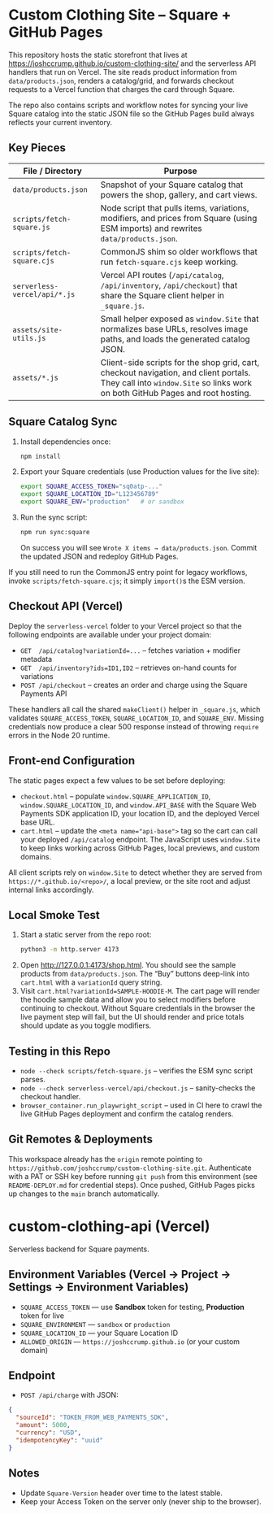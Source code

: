 # Custom Clothing Site – Square + GitHub Pages

This repository hosts the static storefront that lives at
<https://joshccrump.github.io/custom-clothing-site/> and the serverless API
handlers that run on Vercel. The site reads product information from
`data/products.json`, renders a catalog/grid, and forwards checkout requests to
a Vercel function that charges the card through Square.

The repo also contains scripts and workflow notes for syncing your live Square
catalog into the static JSON file so the GitHub Pages build always reflects your
current inventory.

## Key Pieces

| File / Directory | Purpose |
| --- | --- |
| `data/products.json` | Snapshot of your Square catalog that powers the shop, gallery, and cart views. |
| `scripts/fetch-square.js` | Node script that pulls items, variations, modifiers, and prices from Square (using ESM imports) and rewrites `data/products.json`. |
| `scripts/fetch-square.cjs` | CommonJS shim so older workflows that run `fetch-square.cjs` keep working. |
| `serverless-vercel/api/*.js` | Vercel API routes (`/api/catalog`, `/api/inventory`, `/api/checkout`) that share the Square client helper in `_square.js`. |
| `assets/site-utils.js` | Small helper exposed as `window.Site` that normalizes base URLs, resolves image paths, and loads the generated catalog JSON. |
| `assets/*.js` | Client-side scripts for the shop grid, cart, checkout navigation, and client portals. They call into `window.Site` so links work on both GitHub Pages and root hosting. |

## Square Catalog Sync

1. Install dependencies once:
   ```bash
   npm install
   ```
2. Export your Square credentials (use Production values for the live site):
   ```bash
   export SQUARE_ACCESS_TOKEN="sq0atp-..."
   export SQUARE_LOCATION_ID="L123456789"
   export SQUARE_ENV="production"   # or sandbox
   ```
3. Run the sync script:
   ```bash
   npm run sync:square
   ```
   On success you will see `Wrote X items → data/products.json`. Commit the
   updated JSON and redeploy GitHub Pages.

If you still need to run the CommonJS entry point for legacy workflows, invoke
`scripts/fetch-square.cjs`; it simply `import()`s the ESM version.

## Checkout API (Vercel)

Deploy the `serverless-vercel` folder to your Vercel project so that the
following endpoints are available under your project domain:

- `GET  /api/catalog?variationId=...` – fetches variation + modifier metadata
- `GET  /api/inventory?ids=ID1,ID2` – retrieves on-hand counts for variations
- `POST /api/checkout` – creates an order and charge using the Square Payments API

These handlers all call the shared `makeClient()` helper in `_square.js`, which
validates `SQUARE_ACCESS_TOKEN`, `SQUARE_LOCATION_ID`, and `SQUARE_ENV`. Missing
credentials now produce a clear 500 response instead of throwing `require`
errors in the Node 20 runtime.

## Front-end Configuration

The static pages expect a few values to be set before deploying:

- `checkout.html` – populate `window.SQUARE_APPLICATION_ID`,
  `window.SQUARE_LOCATION_ID`, and `window.API_BASE` with the Square Web Payments
  SDK application ID, your location ID, and the deployed Vercel base URL.
- `cart.html` – update the `<meta name="api-base">` tag so the cart can call your
  deployed `/api/catalog` endpoint. The JavaScript uses `window.Site` to keep
  links working across GitHub Pages, local previews, and custom domains.

All client scripts rely on `window.Site` to detect whether they are served from
`https://*.github.io/<repo>/`, a local preview, or the site root and adjust
internal links accordingly.

## Local Smoke Test

1. Start a static server from the repo root:
   ```bash
   python3 -m http.server 4173
   ```
2. Open <http://127.0.0.1:4173/shop.html>. You should see the sample products
   from `data/products.json`. The “Buy” buttons deep-link into `cart.html` with a
   `variationId` query string.
3. Visit `cart.html?variationId=SAMPLE-HOODIE-M`. The cart page will render the
   hoodie sample data and allow you to select modifiers before continuing to
   checkout. Without Square credentials in the browser the live payment step will
   fail, but the UI should render and price totals should update as you toggle
   modifiers.

## Testing in this Repo

- `node --check scripts/fetch-square.js` – verifies the ESM sync script parses.
- `node --check serverless-vercel/api/checkout.js` – sanity-checks the checkout handler.
- `browser_container.run_playwright_script` – used in CI here to crawl the live
  GitHub Pages deployment and confirm the catalog renders.

## Git Remotes & Deployments

This workspace already has the `origin` remote pointing to
`https://github.com/joshccrump/custom-clothing-site.git`. Authenticate with a
PAT or SSH key before running `git push` from this environment (see
`README-DEPLOY.md` for credential steps). Once pushed, GitHub Pages picks up
changes to the `main` branch automatically.
# custom-clothing-api (Vercel)

Serverless backend for Square payments.

## Environment Variables (Vercel → Project → Settings → Environment Variables)
- `SQUARE_ACCESS_TOKEN` — use **Sandbox** token for testing, **Production** token for live
- `SQUARE_ENVIRONMENT` — `sandbox` or `production`
- `SQUARE_LOCATION_ID` — your Square Location ID
- `ALLOWED_ORIGIN` — `https://joshccrump.github.io` (or your custom domain)

## Endpoint
- `POST /api/charge` with JSON:
```json
{
  "sourceId": "TOKEN_FROM_WEB_PAYMENTS_SDK",
  "amount": 5000,
  "currency": "USD",
  "idempotencyKey": "uuid"
}
```

## Notes
- Update `Square-Version` header over time to the latest stable.
- Keep your Access Token on the server only (never ship to the browser).
